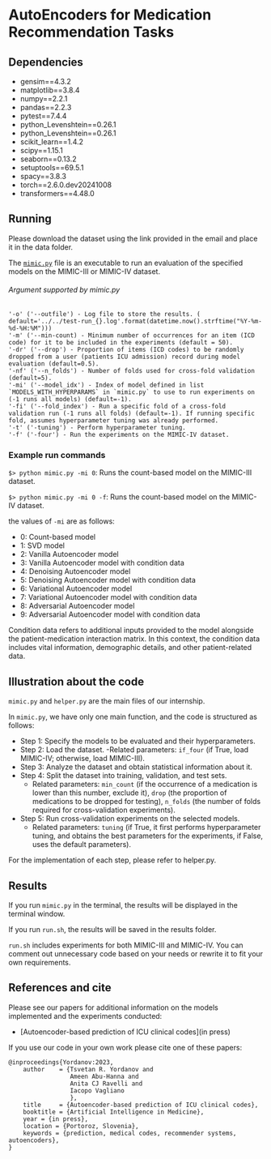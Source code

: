 # AutoEncoders for Medication Recommendation Tasks

[//]: # ([![DOI]&#40;https://zenodo.org/badge/DOI/10.1145/3267471.3267476.svg&#41;]&#40;https://doi.org/&#41;)



## Dependencies

- gensim==4.3.2
- matplotlib==3.8.4
- numpy==2.2.1
- pandas==2.2.3
- pytest==7.4.4
- python_Levenshtein==0.26.1
- python_Levenshtein==0.26.1
- scikit_learn==1.4.2
- scipy==1.15.1
- seaborn==0.13.2
- setuptools==69.5.1
- spacy==3.8.3
- torch==2.6.0.dev20241008
- transformers==4.48.0




## Running

Please download the dataset using the link provided in the email and place it in the data folder.

The [`mimic.py`](eval/mimic.py) file is an executable to run an evaluation of the specified models on the MIMIC-III or MIMIC-IV dataset.

###### Argument supported by mimic.py 
    '-o' ('--outfile') - Log file to store the results. ( default='../../test-run_{}.log'.format(datetime.now().strftime("%Y-%m-%d-%H:%M")))
    '-m' ('--min-count) - Minimum number of occurrences for an item (ICD code) for it to be included in the experiments (default = 50).
    '-dr' ('--drop') - Proportion of items (ICD codes) to be randomly dropped from a user (patients ICU admission) record during model evaluation (default=0.5).
    '-nf' ('--n_folds') - Number of folds used for cross-fold validation (default=5).
    '-mi' ('--model_idx') - Index of model defined in list `MODELS_WITH_HYPERPARAMS` in `mimic.py` to use to run experiments on (-1 runs all models) (default=-1).
    '-fi' ('--fold_index') - Run a specific fold of a cross-fold validation run (-1 runs all folds) (default=-1). If running specific fold, assumes hyperparameter tuning was already performed.
    '-t' ('-tuning') - Perform hyperparameter tuning.
    '-f' ('-four') - Run the experiments on the MIMIC-IV dataset.

### Example run commands
`$> python mimic.py -mi 0`: Runs the count-based model on the MIMIC-III dataset.

`$> python mimic.py -mi 0 -f`: Runs the count-based model on the MIMIC-IV dataset.

the values of `-mi` are as follows:

- 0: Count-based model
- 1: SVD model
- 2: Vanilla Autoencoder model
- 3: Vanilla Autoencoder model with condition data
- 4: Denoising Autoencoder model
- 5: Denoising Autoencoder model with condition data
- 6: Variational Autoencoder model
- 7: Variational Autoencoder model with condition data
- 8: Adversarial Autoencoder model
- 9: Adversarial Autoencoder model with condition data

Condition data refers to additional inputs provided to the model alongside the patient-medication interaction matrix. In this context, the condition data includes vital information, demographic details, and other patient-related data.

## Illustration about the code

`mimic.py` and `helper.py` are the main files of our internship.

In `mimic.py`, we have only one main function, and the code is structured as follows:

- Step 1: Specify the models to be evaluated and their hyperparameters.
- Step 2: Load the dataset.
  -Related parameters: `if_four` (if True, load MIMIC-IV; otherwise, load MIMIC-III).
- Step 3: Analyze the dataset and obtain statistical information about it.
- Step 4: Split the dataset into training, validation, and test sets.
  - Related parameters: `min_count` (if the occurrence of a medication is lower than this number, exclude it), `drop` (the proportion of medications to be dropped for testing), `n_folds` (the number of folds required for cross-validation experiments).
- Step 5: Run cross-validation experiments on the selected models.
  - Related parameters: `tuning` (if True, it first performs hyperparameter tuning, and obtains the best parameters for the experiments, if False, uses the default parameters).

For the implementation of each step, please refer to helper.py.

## Results

If you run `mimic.py` in the terminal, the results will be displayed in the terminal window.

If you run `run.sh`, the results will be saved in the results folder.

`run.sh` includes experiments for both MIMIC-III and MIMIC-IV. You can comment out unnecessary code based on your needs or rewrite it to fit your own requirements.

## References and cite

Please see our papers for additional information on the models implemented and the experiments conducted:

- [Autoencoder-based prediction of ICU clinical codes](in press)
 


If you use our code in your own work please cite one of these papers:

    @inproceedings{Yordanov:2023,
        author    = {Tsvetan R. Yordanov and
                     Ameen Abu-Hanna and
                     Anita CJ Ravelli and
                     Iacopo Vagliano
                     },
        title     = {Autoencoder-based prediction of ICU clinical codes},
        booktitle = {Artificial Intelligence in Medicine},
        year = {in press},
        location = {Portoroz, Slovenia},
        keywords = {prediction, medical codes, recommender systems, autoencoders},
    }
    
  